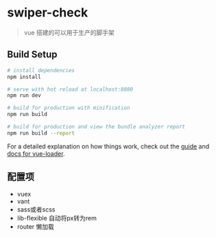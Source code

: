 # swiper-check

> vue 搭建的可以用于生产的脚手架

## Build Setup

``` bash
# install dependencies
npm install

# serve with hot reload at localhost:8080
npm run dev

# build for production with minification
npm run build

# build for production and view the bundle analyzer report
npm run build --report
```

For a detailed explanation on how things work, check out the [guide](http://vuejs-templates.github.io/webpack/) and [docs for vue-loader](http://vuejs.github.io/vue-loader).

## 配置项

- vuex
- vant
- sass或者scss
- lib-flexible 自动将px转为rem
- router 懒加载